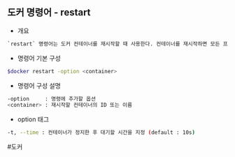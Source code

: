 ## 도커 명령어 - restart

- 개요
```txt
`restart` 명령어는 도커 컨테이너를 재시작할 때 사용한다. 컨테이너를 재시작하면 모든 프로세스가 중지되고 다시 시작된다.
```

- 명령어 기본 구성
```bash
$docker restart -option <container>
```

- 명령어 구성 설명
```bash
-option     : 명령에 추가할 옵션
<container> : 재시작할 컨테이너의 ID 또는 이름
```

- option 태그
```bash
-t, --time : 컨테이너가 정지한 후 대기할 시간을 지정 (default : 10s)
```

#도커